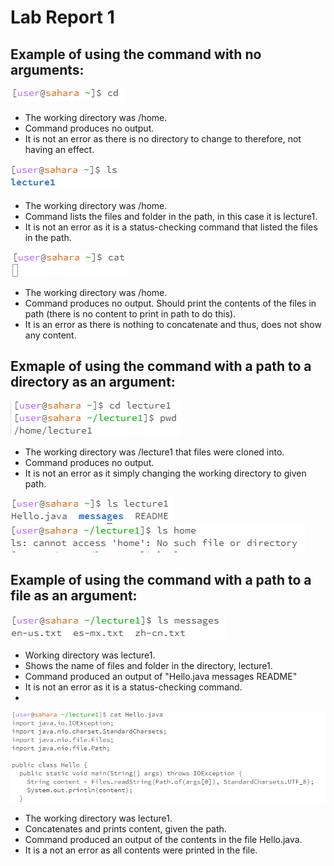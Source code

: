 # Lab Report 1
## Example of using the command with no arguments: 
![Image](cdg.PNG)
- The working directory was /home.
- Command produces no output.
- It is not an error as there is no directory to change to therefore, not having an effect.

![Image](lsg.PNG)
- The working directory was /home.
- Command lists the files and folder in the path, in this case it is lecture1.
- It is not an error as it is a status-checking command that listed the files in the path.

![Image](catg.PNG)
- The working directory was /home.
- Command produces no output. Should print the contents of the files in path (there is no content to print in path to do this).
- It is an error as there is nothing to concatenate and thus, does not show any content.
  
## Exmaple of using the command with a path to a directory as an argument: 
![Image](cd.PNG)
- The working directory was /lecture1 that files were cloned into.
- Command produces no output.
- It is not an error as it simply changing the working directory to given path.
  
![Image](lsdirectory1.PNG) ![Image](lsdirectory2.PNG)

## Example of using the command with a path to a file as an argument: 

![Image](lsh.PNG)
- Working directory was lecture1.
- Shows the name of files and folder in the directory, lecture1.
- Command produced an output of "Hello.java messages README"
- It is not an error as it is a status-checking command.
- 
![Image](cat.PNG)
- The working directory was lecture1.
- Concatenates and prints content, given the path.
- Command produced an output of the contents in the file Hello.java.
- It is a not an error as all contents were printed in the file.
